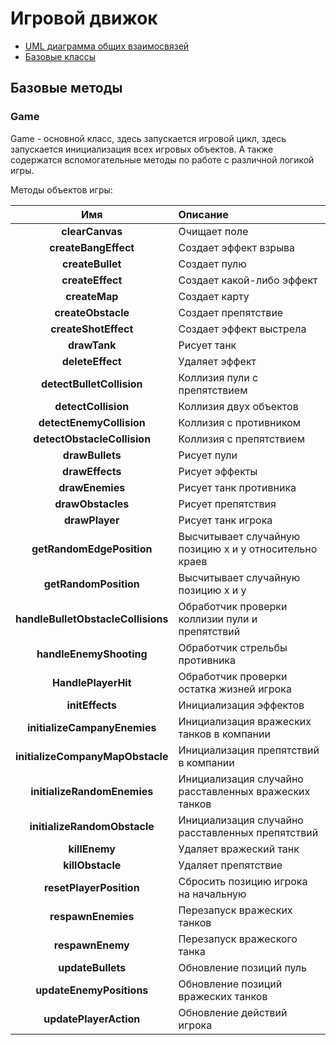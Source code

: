 # Игровой движок <!-- omit in toc -->

- [UML диаграмма общих взаимосвязей](#uml-диаграмма-общих-взаимосвязей)
- [Базовые классы](#базовые-методы)

## Базовые методы

### Game

Game - основной класс, здесь запускается игровой цикл, здесь запускается инициализация всех игровых объектов. А также содержатся вспомогательные методы по работе с различной логикой игры.

Методы объектов игры:

|                Имя                 | Описание                                                |
|:----------------------------------:|:--------------------------------------------------------|
|          **clearCanvas**           | Очищает поле                                            |
|        **createBangEffect**        | Создает эффект взрыва                                   |
|          **createBullet**          | Создает пулю                                            |
|          **createEffect**          | Создает какой-либо эффект                               |
|           **createMap**            | Создает карту                                           |
|         **createObstacle**         | Создает препятствие                                     |
|        **createShotEffect**        | Создает эффект выстрела                                 |
|            **drawTank**            | Рисует танк                                             |
|          **deleteEffect**          | Удаляет эффект                                          |
|     **detectBulletCollision**      | Коллизия пули с препятствием                            |
|        **detectCollision**         | Коллизия двух объектов                                  |
|      **detectEnemyCollision**      | Коллизия с противником                                  |                            
|    **detectObstacleCollision**     | Коллизия с препятствием                                 |                            
|          **drawBullets**           | Рисует пули                                             |
|          **drawEffects**           | Рисует эффекты                                          |
|          **drawEnemies**           | Рисует танк противника                                  |
|         **drawObstacles**          | Рисует препятствия                                      |
|           **drawPlayer**           | Рисует танк игрока                                      |
|     **getRandomEdgePosition**      | Высчитывает случайную позицию x и y относительно краев  |
|       **getRandomPosition**        | Высчитывает случайную позицию x и y                     |                                   
| **handleBulletObstacleCollisions** | Обработчик проверки коллизии пули и препятствий        |                                                       
|      **handleEnemyShooting**       | Обработчик стрельбы противника                          |                                                       
|        **HandlePlayerHit**         | Обработчик проверки остатка жизней игрока               |                                                       
|          **initEffects**           | Инициализация эффектов                                  |
|    **initializeCampanyEnemies**    | Инициализация вражеских танков в компании               |
|  **initializeCompanyMapObstacle**  | Инициализация препятствий в компании                    |
|    **initializeRandomEnemies**     | Инициализация случайно расставленных вражеских танков   |
|    **initializeRandomObstacle**    | Инициализация случайно расставленных препятствий        |
|           **killEnemy**            | Удаляет вражеский танк                                  |
|          **killObstacle**          | Удаляет препятствие                                     |
|      **resetPlayerPosition**       | Сбросить позицию игрока на начальную                    |
|         **respawnEnemies**         | Перезапуск вражеских танков                             |
|          **respawnEnemy**          | Перезапуск вражеского танка                             |
|         **updateBullets**          | Обновление позиций пуль                                 |
|      **updateEnemyPositions**      | Обновление позиций вражеских танков                     |
|       **updatePlayerAction**       | Обновление действий игрока                              |

